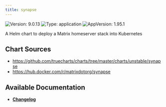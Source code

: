 ```yaml
---
title: synapse
---
```


![Version: 9.0.13](https://img.shields.io/badge/Version-9.0.13-informational?style=flat-square) ![Type: application](https://img.shields.io/badge/Type-application-informational?style=flat-square) ![AppVersion: 1.95.1](https://img.shields.io/badge/AppVersion-1.95.1-informational?style=flat-square)

A Helm chart to deploy a Matrix homeserver stack into Kubernetes

## Chart Sources

- https://github.com/truecharts/charts/tree/master/charts/unstable/synapse
- https://hub.docker.com/r/matrixdotorg/synapse

## Available Documentation

- [**Changelog**](./CHANGELOG.md)
